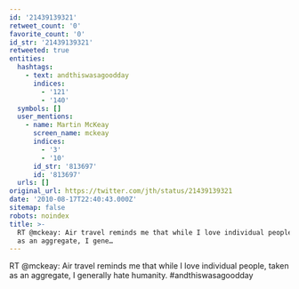 ```yaml
---
id: '21439139321'
retweet_count: '0'
favorite_count: '0'
id_str: '21439139321'
retweeted: true
entities:
  hashtags:
    - text: andthiswasagoodday
      indices:
        - '121'
        - '140'
  symbols: []
  user_mentions:
    - name: Martin McKeay
      screen_name: mckeay
      indices:
        - '3'
        - '10'
      id_str: '813697'
      id: '813697'
  urls: []
original_url: https://twitter.com/jth/status/21439139321
date: '2010-08-17T22:40:43.000Z'
sitemap: false
robots: noindex
title: >-
  RT @mckeay: Air travel reminds me that while I love individual people, taken
  as an aggregate, I gene…
---
```


RT @mckeay: Air travel reminds me that while I love individual people, taken as an aggregate, I generally hate humanity. #andthiswasagoodday